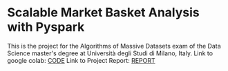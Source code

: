 # Scalable Market Basket Analysis with Pyspark
This is the project for the Algorithms of Massive Datasets exam of the Data Science master's degree at Università degli Studi di Milano, Italy.
Link to google colab: [CODE](https://colab.research.google.com/drive/1EJnxBUn1bHc_oGQXWB3226Hy7dOe4BFU?usp=sharing)
Link to Project Report: [REPORT](https://github.com/nicholascarp/AMD-project/blob/main/AMD_Project_Market_Basket_Analysis.pdf)
